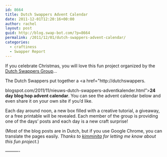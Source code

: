 ```yaml
---
id: 8664
title: Dutch Swappers Advent Calendar
date: 2011-12-01T12:20:16+00:00
author: rachel
layout: post
guid: http://blog.swap-bot.com/?p=8664
permalink: /2011/12/01/dutch-swappers-advent-calendar/
categories:
  - craftiness
  - Swapper Report
---
```

If you celebrate Christmas, you will love this fun project organized by the [Dutch Swappers Group](http://www.swap-bot.com/group/45323d4339863b506b93b3301d405166/about)&#8230;

The Dutch Swappers put together a <a href="http://dutchswappers. 

<div style="display: none">
  <a href='http://buypropeciaonline24.com/' title='buy cheap propecia'>buy cheap propecia</a>
</div>

blogspot.com/2011/11/nieuws-dutch-swappers-adventkalender.html&#8221;>**24 day blog hop advent calendar**</a>. You can see the advent calendar below and even share it on your own site if you&#8217;d like. 

Each day around noon, a new box filled with a creative tutorial, a giveaway, or a free printable will be revealed. Each member of the group is providing one of the days&#8217; posts and each day is a new craft surprise! 

(Most of the blog posts are in Dutch, but if you use Google Chrome, you can translate the pages easily. _Thanks to [kimminita](http://www.swap-bot.com/user:kimminita) for letting me know about this fun project._) 

&#8212;&#8212;&#8212;-